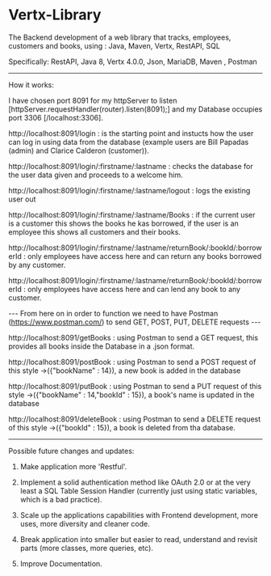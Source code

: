 # Vertx-Library
The Backend development of a web library that tracks, employees, customers and books, using : Java, Maven, Vertx, RestAPI, SQL

Specifically: RestAPI, Java 8, Vertx 4.0.0, Json, MariaDB, Maven , Postman

-----------------------------------------------
How it works:

I have chosen port 8091 for my httpServer to listen [httpServer.requestHandler(router).listen(8091);]
and my Database occupies port 3306 [/localhost:3306].

http://localhost:8091/login : is the starting point and instucts how the user can log in using data from the database (example users are Bill Papadas (admin) and Clarice Calderon (customer)).

http://localhost:8091/login/:firstname/:lastname : checks the database for the user data given and proceeds to a welcome him.

http://localhost:8091/login/:firstname/:lastname/logout : logs the existing user out

http://localhost:8091/login/:firstname/:lastname/Books : if the current user is a customer this shows the books he kas borrowed, 
                                                         if the user is an employee this shows all customers and their books.

http://localhost:8091/login/:firstname/:lastname/returnBook/:bookId/:borrowerId : only employees have access here and can return any                                                                                   books borrowed by any customer.

http://localhost:8091/login/:firstname/:lastname/returnBook/:bookId/:borrowerId : only employees have access here and can lend any                                                                                   book to any customer.

--- From here on in order to function we need to have Postman (https://www.postman.com/) to send GET, POST, PUT, DELETE requests --- 

http://localhost:8091/getBooks :  using Postman to send a GET request, this provides all books inside the Database in a .json format.

http://localhost:8091/postBook : using Postman to send a POST request of this style ->({"bookName" : 14}), a new book is added in the database

http://localhost:8091/putBook : using Postman to send a PUT request of this style ->({"bookName" : 14,"bookId" : 15}), a book's name is updated in the database

http://localhost:8091/deleteBook : using Postman to send a DELETE request of this style ->({"bookId" : 15}), a book is deleted from tha database.


-----------------------------------------------

Possible future changes and updates:

1. Make application more 'Restful'.

2. Implement a solid authentication method like OAuth 2.0 or at the very least a SQL Table Session Handler (currently just using static variables, which is a bad practice).

3. Scale up the applications capabilities with Frontend development, more uses, more diversity and cleaner code.

4. Break application into smaller but easier to read, understand and revisit parts (more classes, more queries, etc).

5. Improve Documentation.

